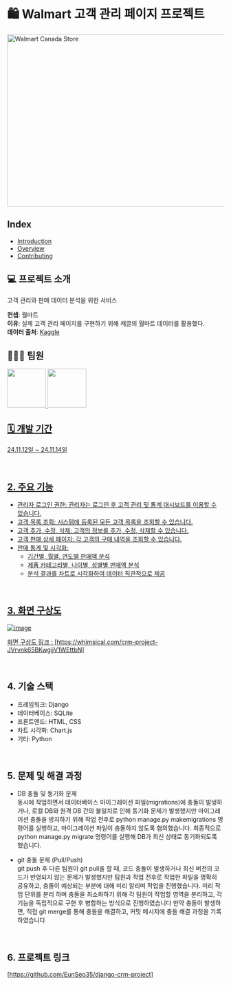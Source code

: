 # 🛍 Walmart 고객 관리 페이지 프로젝트
<img src="https://github.com/user-attachments/assets/472e79e8-fb84-467e-93e0-3e8b64f56aed" alt="Walmart Canada Store" width="600" height="400" >


## Index

- [Introduction](#simple-description)
- [Overview](#overvie)
- [Contributing](#contributing)



## 💻 프로젝트 소개
<p align="justify"> 고객 관리와 판매 데이터 분석을 위한 서비스 </p>

**컨셉**: 월마트  <br>
**이유**: 실제 고객 관리 페이지를 구현하기 위해 캐글의 월마트 데이터를 활용했다.   <br>
**데이터 출처**: [Kaggle](https://www.kaggle.com/datasets/devarajv88/walmart-sales-dataset) <br>


## 👩🏻‍💻 팀원
<p>
<a href="https://github.com/EunSeo35">
    <img src="https://avatars.githubusercontent.com/EunSeo35" width="90">
</a>
<a href="https://github.com/selina7704">
    <img src="https://avatars.githubusercontent.com/selina7704" width="90">


## 🗓️ 개발 기간
<p align="justify">24.11.12일 ~ 24.11.14일</p>
<br>

## 2. 주요 기능
- 관리자 로그인 권한: 관리자는 로그인 후 고객 관리 및 통계 대시보드를 이용할 수 있습니다.
- 고객 목록 조회: 시스템에 등록된 모든 고객 목록을 조회할 수 있습니다.
- 고객 추가, 수정, 삭제: 고객의 정보를 추가, 수정, 삭제할 수 있습니다.
- 고객 판매 상세 페이지: 각 고객의 구매 내역을 조회할 수 있습니다.
- 판매 통계 및 시각화:
  - 기간별, 월별, 연도별 판매액 분석
  - 제품 카테고리별, 나이별, 성별별 판매액 분석
  - 분석 결과를 차트로 시각화하여 데이터 직관적으로 제공

<br>

## 3. 화면 구상도

![image](https://github.com/user-attachments/assets/4a31752c-a1e8-4391-9ad6-f643e09177b5)

화면 구상도 링크 : [https://whimsical.com/crm-project-JVrvnk65BKwgijV1WEttbN]

<br>

## 4. 기술 스택
- 프레임워크: Django
- 데이터베이스: SQLite
- 프론트엔드: HTML, CSS
- 차트 시각화: Chart.js
- 기타: Python

<br>

## 5. 문제 및 해결 과정
- DB 충돌 및 동기화 문제 <br>
동시에 작업하면서 데이터베이스 마이그레이션 파일(migrations)에 충돌이 발생하거나, 로컬 DB와 원격 DB 간의 불일치로 인해 동기화 문제가 발생했지만 마이그레이션 충돌을 방지하기 위해 작업 전후로 python manage.py makemigrations 명령어를 실행하고, 마이그레이션 파일이 충돌하지 않도록 협의했습니다. 최종적으로 python manage.py migrate 명령어를 실행해 DB가 최신 상태로 동기화되도록 했습니다.
 
- git 충돌 문제 (Pull/Push) <br>
  git push 후 다른 팀원이 git pull을 할 때, 코드 충돌이 발생하거나 최신 버전의 코드가 반영되지 않는 문제가 발생했지만 팀원과 작업 전후로 작업한 파일을 명확히 공유하고, 충돌이 예상되는 부분에 대해 미리 알리며 작업을 진행했습니다.
  미리 작업 단위를 분리 하며 충돌을 최소화하기 위해 각 팀원이 작업할 영역을 분리하고, 각 기능을 독립적으로 구현 후 병합하는 방식으로 진행하였습니다
  만약 충돌이 발생하면, 직접 git merge를 통해 충돌을 해결하고, 커밋 메시지에 충돌 해결 과정을 기록하였습니다

<br>

## 6. 프로젝트 링크
[https://github.com/EunSeo35/django-crm-project]





